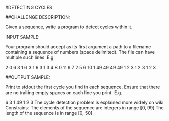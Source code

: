 #DETECTING CYCLES

##CHALLENGE DESCRIPTION:

Given a sequence, write a program to detect cycles within it.

INPUT SAMPLE:

Your program should accept as its first argument a path to a filename containing a sequence of numbers (space delimited). The file can have multiple such lines. E.g

2 0 6 3 1 6 3 1 6 3 1
3 4 8 0 11 9 7 2 5 6 10 1 49 49 49 49
1 2 3 1 2 3 1 2 3

##OUTPUT SAMPLE:

Print to stdout the first cycle you find in each sequence. Ensure that there are no trailing empty spaces on each line you print. E.g.

6 3 1
49
1 2 3
The cycle detection problem is explained more widely on wiki
Constrains:
The elements of the sequence are integers in range [0, 99]
The length of the sequence is in range [0, 50]